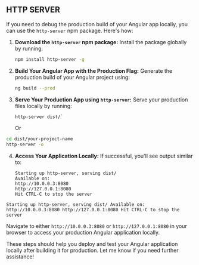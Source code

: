 ## HTTP SERVER

If you need to debug the production build of your Angular app locally, you can use the `http-server` npm package. Here's how:

1. **Download the `http-server` npm package:** Install the package globally by running:
   
   ```bash
   npm install http-server -g
   ```

2. **Build Your Angular App with the Production Flag:** Generate the production build of your Angular project using:
   
   ```bash
   ng build --prod
   ```

3. **Serve Your Production App using `http-server`:** Serve your production files locally by running:
   
   ```bash
   http-server dist/`
   ```
   
   Or

```bash
cd dist/your-project-name
http-server -o
```

4. **Access Your Application Locally:** If successful, you'll see output similar to:
   
   ```console
   Starting up http-server, serving dist/
   Available on:
   http://10.0.0.3:8080
   http://127.0.0.1:8080
   Hit CTRL-C to stop the server
   ```

`Starting up http-server, serving dist/ Available on: http://10.0.0.3:8080 http://127.0.0.1:8080 Hit CTRL-C to stop the server`

Navigate to either `http://10.0.0.3:8080` or `http://127.0.0.1:8080` in your browser to access your production Angular application locally.

These steps should help you deploy and test your Angular application locally after building it for production. Let me know if you need further assistance!
